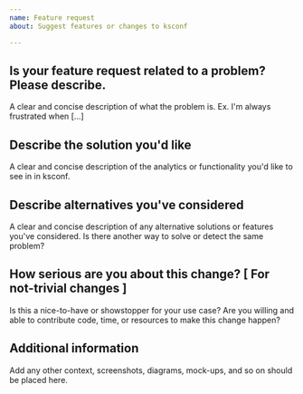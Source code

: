 ```yaml
---
name: Feature request
about: Suggest features or changes to ksconf

---
```


## Is your feature request related to a problem? Please describe.

A clear and concise description of what the problem is. Ex. I'm always frustrated when [...]

## Describe the solution you'd like

A clear and concise description of the analytics or functionality you'd like to see in in ksconf.

## Describe alternatives you've considered

A clear and concise description of any alternative solutions or features you've considered.  Is there another way to solve or detect the same problem?

## How serious are you about this change?  [ For not-trivial changes ]

Is this a nice-to-have or showstopper for your use case?  Are you willing and able to contribute code, time, or resources to make this change happen?

## Additional information 

Add any other context, screenshots, diagrams, mock-ups, and so on should be placed here.
